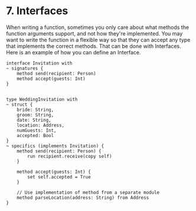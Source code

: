 # 7. Interfaces

When writing a function, sometimes you only care about what methods the function arguments support, and not how they're implemented. You may want to write the function in a flexible way so that they can accept any type that implements the correct methods. That can be done with Interfaces. Here is an example of how you can define an Interface.

```serene
interface Invitation with
~ signatures {
    method send(recipient: Person)
    method accept(guests: Int)
}


type WeddingInvitation with
~ struct {
    bride: String,
    groom: String,
    date: String,
    location: Address,
    numGuests: Int,
    accepted: Bool
}
~ specifics (implements Invitation) {
    method send(recipient: Person) {
        run recipient.receive(copy self)
    }

    method accept(guests: Int) {
        set self.accepted = True
    }

	// Use implementation of method from a separate module
    method parseLocation(address: String) from Address	
}
```

